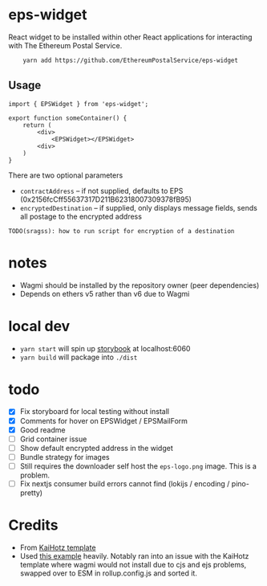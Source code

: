 # eps-widget
React widget to be installed within other React applications for interacting with The Ethereum Postal Service.

```sh
    yarn add https://github.com/EthereumPostalService/eps-widget
```

## Usage
```tsx
import { EPSWidget } from 'eps-widget';

export function someContainer() {
    return (
        <div>
            <EPSWidget></EPSWidget>
        <div>
    )
}
```

There are two optional parameters
- `contractAddress` – if not supplied, defaults to EPS (0x2156fcCff55637317D211B62318007309378fB95)
- `encryptedDestination` – if supplied, only displays message fields, sends all postage to the encrypted address

`TODO(sragss): how to run script for encryption of a destination`

# notes
- Wagmi should be installed by the repository owner (peer dependencies)
- Depends on ethers v5 rather than v6 due to Wagmi

# local dev
- `yarn start` will spin up [storybook](https://storybook.js.org/) at localhost:6060
- `yarn build` will package into `./dist`

# todo

- [x] Fix storyboard for local testing without install
- [x] Comments for hover on EPSWidget / EPSMailForm 
- [x] Good readme
- [ ] Grid container issue
- [ ] Show default encrypted address in the widget
- [ ] Bundle strategy for images
- [ ] Still requires the downloader self host the `eps-logo.png` image. This is a problem.
- [ ] Fix nextjs consumer build errors cannot find (lokijs / encoding / pino-pretty)

# Credits

- From [KaiHotz template](https://github.com/KaiHotz/react-rollup-boilerplate)
- Used [this example](https://github.com/family/connectkit/blob/main/packages/connectkit/rollup.config.dev.js) heavily. Notably ran into an issue with the KaiHotz template where wagmi would not install due to cjs and ejs problems, swapped over to ESM in rollup.config.js and sorted it.
